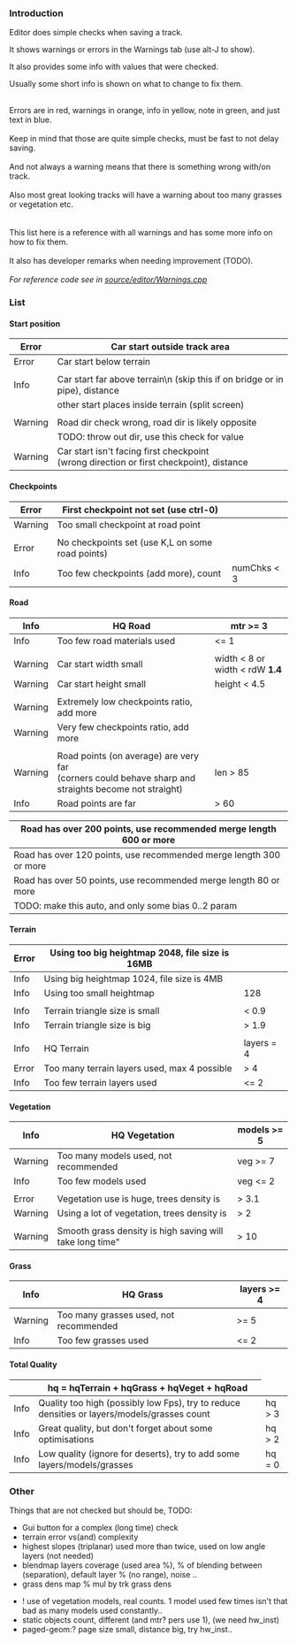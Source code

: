 ### Introduction ###

Editor does simple checks when saving a track.

It shows warnings or errors in the Warnings tab (use alt-J to show).

It also provides some info with values that were checked.

Usually some short info is shown on what to change to fix them.

<br>
Errors are in red, warnings in orange, info in yellow, note in green, and just text in blue.<br>
<br>
Keep in mind that those are quite simple checks, must be fast to not delay saving.<br>
<br>
And not always a warning means that there is something wrong with/on track.<br>
<br>
Also most great looking tracks will have a warning about too many grasses or vegetation etc.<br>
<br>
<br>
This list here is a reference with all warnings and has some more info on how to fix them.<br>
<br>
It also has developer remarks when needing improvement (TODO).<br>
<br>
<i>For reference code see in <a href='https://github.com/stuntrally/stuntrally/blob/master/source/editor/Warnings.cpp'>source/editor/Warnings.cpp</a></i>

<h3>List</h3>

<h4>Start position</h4>
<table><thead><th> Error </th><th> Car start outside track area </th></thead><tbody>
<tr><td> Error </td><td> Car start below terrain </td></tr>
<tr><td>  </td><td>  </td></tr>
<tr><td> Info </td><td> Car start far above terrain\n (skip this if on bridge or in pipe), distance </td></tr>
<tr><td>  </td><td> other start places inside terrain (split screen) </td></tr>
<tr><td>  </td><td>  </td></tr>
<tr><td> Warning </td><td> Road dir check wrong, road dir is likely opposite </td></tr>
<tr><td>  </td><td> TODO: throw out dir, use this check for value </td></tr>
<tr><td> Warning </td><td> Car start isn't facing first checkpoint <br> (wrong direction or first checkpoint), distance </td></tr></tbody></table>

<h4>Checkpoints</h4>
<table><thead><th> Error </th><th> First checkpoint not set  (use ctrl-0) </th><th> </th></thead><tbody>
<tr><td> Warning </td><td> Too small checkpoint at road point </td><td>  </td></tr>
<tr><td>  </td><td>  </td><td>  </td></tr>
<tr><td> Error </td><td> No checkpoints set (use K,L on some road points) </td><td>  </td></tr>
<tr><td> Info </td><td> Too few checkpoints (add more), count </td><td> numChks < 3 </td></tr></tbody></table>

<h4>Road</h4>
<table><thead><th> Info </th><th> HQ Road </th><th> mtr >= 3 </th></thead><tbody>
<tr><td> Info </td><td> Too few road materials used </td><td> <= 1 </td></tr>
<tr><td>  </td><td>  </td><td>  </td></tr>
<tr><td> Warning </td><td> Car start width small </td><td> width < 8 or width < rdW <b>1.4</b></td></tr>
<tr><td> Warning </td><td> Car start height small </td><td> height < 4.5 </td></tr>
<tr><td>  </td><td>  </td><td>  </td></tr>
<tr><td> Warning </td><td> Extremely low checkpoints ratio, add more </td><td>  </td></tr>
<tr><td> Warning </td><td> Very few checkpoints ratio, add more </td><td>  </td></tr>
<tr><td>  </td><td>  </td><td>  </td></tr>
<tr><td> Warning </td><td> Road points (on average) are very far <br>(corners could behave sharp and straights become not straight) </td><td> len > 85 </td></tr>
<tr><td> Info </td><td> Road points are far </td><td> > 60 </td></tr></tbody></table>

<table><thead><th> Road has over 200 points, use recommended merge length 600 or more </th></thead><tbody>
<tr><td> Road has over 120 points, use recommended merge length 300 or more </td></tr>
<tr><td> Road has over 50 points, use recommended merge length 80 or more </td></tr>
<tr><td> TODO: make this auto, and only some bias 0..2 param </td></tr></tbody></table>

<h4>Terrain</h4>
<table><thead><th> Error </th><th> Using too big heightmap 2048, file size is 16MB </th><th> </th></thead><tbody>
<tr><td> Info </td><td> Using big heightmap 1024, file size is 4MB </td><td>  </td></tr>
<tr><td> Info </td><td> Using too small heightmap </td><td> 128 </td></tr>
<tr><td>  </td><td>  </td></tr>
<tr><td> Info </td><td> Terrain triangle size is small </td><td> < 0.9 </td></tr>
<tr><td> Info </td><td> Terrain triangle size is big </td><td> > 1.9 </td></tr>
<tr><td>  </td><td>  </td></tr>
<tr><td> Info </td><td> HQ Terrain </td><td> layers = 4 </td></tr>
<tr><td> Error </td><td> Too many terrain layers used, max 4 possible </td><td> > 4 </td></tr>
<tr><td> Info </td><td> Too few terrain layers used </td><td> <= 2 </td></tr></tbody></table>

<h4>Vegetation</h4>
<table><thead><th> Info </th><th> HQ Vegetation </th><th> models >= 5 </th></thead><tbody>
<tr><td> Warning </td><td> Too many models used, not recommended </td><td> veg >= 7 </td></tr>
<tr><td> Info </td><td> Too few models used </td><td> veg <= 2 </td></tr>
<tr><td>  </td><td>  </td><td>  </td></tr>
<tr><td> Error </td><td> Vegetation use is huge, trees density is </td><td> > 3.1 </td></tr>
<tr><td> Warning </td><td> Using a lot of vegetation, trees density is </td><td> > 2 </td></tr>
<tr><td>  </td><td>  </td><td>  </td></tr>
<tr><td> Warning </td><td> Smooth grass density is high saving will take long time" </td><td> > 10 </td></tr></tbody></table>

<h4>Grass</h4>
<table><thead><th> Info </th><th> HQ Grass </th><th> layers >= 4 </th></thead><tbody>
<tr><td> Warning </td><td> Too many grasses used, not recommended </td><td> >= 5 </td></tr>
<tr><td> Info </td><td> Too few grasses used </td><td> <= 2 </td></tr></tbody></table>

<h4>Total Quality</h4>
<table><thead><th> </th><th> hq = hqTerrain + hqGrass + hqVeget + hqRoad </th></thead><tbody>
<tr><td> Info </td><td> Quality too high (possibly low Fps), try to reduce densities or layers/models/grasses count </td><td> hq > 3 </td></tr>
<tr><td> Info </td><td> Great quality, but don't forget about some optimisations </td><td> hq > 2 </td></tr>
<tr><td> Info </td><td> Low quality (ignore for deserts), try to add some layers/models/grasses </td><td> hq = 0 </td></tr></tbody></table>

<h3>Other</h3>

Things that are not checked but should be, TODO:<br>
<ul><li>Gui button for a complex (long time) check<br>
</li><li>terrain error vs(and) complexity<br>
</li><li>highest slopes (triplanar) used more than twice, used on low angle layers (not needed)<br>
</li><li>blendmap layers coverage (used area %), % of blending between (separation), default layer % (no range), noise ..<br>
</li><li>grass dens map % mul by trk grass dens</li></ul>

<ul><li>! use of vegetation models, real counts. 1 model used few times isn't that bad as many models used constantly..<br>
</li><li>static objects count, different (and mtr? pers use 1), (we need hw_inst)<br>
</li><li>paged-geom:? page size small, distance big, try hw_inst..